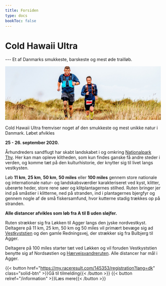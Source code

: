 ```yaml
---
title: Forsiden
type: docs
bookToc: false
---
```


# Cold Hawaii Ultra
--- Et af Danmarks smukkeste, barskeste og mest øde trailløb.

![Forsiden1](/images/front19.jpg)

Cold Hawaii Ultra fremviser noget af den smukkeste og mest unikke natur i
Danmark. Løbet afvikles

**25 - 26. september 2020.**

Århundreders sandflugt har skabt landskabet i og omkring [Nationalpark
Thy](https://nationalparkthy.dk/). Her kan man opleve klitheden, som kun findes
ganske få andre steder i verden, og komme tæt på den kulturhistorie, der knytter
sig til livet langs vestkysten.

Løb **11 km**, **25 km**, **50 km**, **50 miles** eller **100 miles** gennem
store nationale og internationale natur- og landskabsværdier karakteriseret ved
kyst, klitter, uberørte heder, store rene søer og klitplantagernes
stilhed. Ruten bringer jer ind på småstier i klitterne, ned på stranden, ind i
plantagernes bjergfyr og gennem nogle af de små fiskersamfund, hvor kutterne
stadig trækkes op på stranden.

**Alle distancer afvikles som løb fra A til B uden sløjfer.**

Ruten strækker sig fra Løkken til Agger langs den jyske nordvestkyst. Deltagere
på 11 km, 25 km, 50 km og 50 miles vil primært bevæge sig ad
[Vestkyststien](https://naturstyrelsen.dk/naturoplevelser/naturguider/vestkyststien/)
og den gamle Redningsvej, der strækker sig fra Bulbjerg til Agger.

Deltagere på 100 miles starter tæt ved Løkken og vil foruden Vestkyststien
benytte sig af Nordsøstien og
[Hærvejsvandreruten](https://www.haervej.dk/). Alle distancer har mål i Agger.

{{< button href="https://my.raceresult.com/145353/registration?lang=dk" class="solid-btn" >}}Gå til tilmelding{{< /button >}}
{{< button relref="/information" >}}Læs mere{{< /button >}}

<!-- {{<columns>}} -->
<!-- ![Forsiden1](/images/front19.jpg) -->
<!-- <--\-> -->
<!-- ![Forsiden2](/images/front19-2.jpg) -->
<!-- {{</columns>}} -->
<!-- {{< button href="https://github.com/alex-shpak/hugo-book" >}}Contribute{{< /button >}} -->
